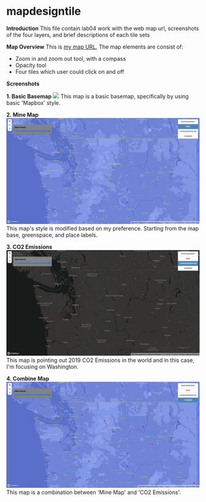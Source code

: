 # mapdesigntile

**Introduction**
This file contain lab04 work with the web map url, screenshots of the four layers, and brief descriptions of each tile sets

**Map Overview**
This is [my map URL](http://127.0.0.1:5500/index.html), The map elements are consist of:

- Zoom in and zoom out tool, with a compass
- Opacity tool
- Four tiles which user could click on and off

**Screenshots**

**1. Basic Basemap** 
![](img/basicbasemap.png)
This map is a basic basemap, specifically by using basic 'Mapbox' style.

**2. Mine Map**
![](img/mine.png)
This map's style is modified based on my preference. Starting from the map base, greenspace, and place labels. 

**3. CO2 Emissions**
![](img/carbonemissions.png)
This map is pointing out 2019 CO2 Emissions in the world and in this case, I'm focusing on Washington. 

**4. Combine Map**
![](img/combine.png)
This map is a combination between 'Mine Map' and 'CO2 Emissions'.